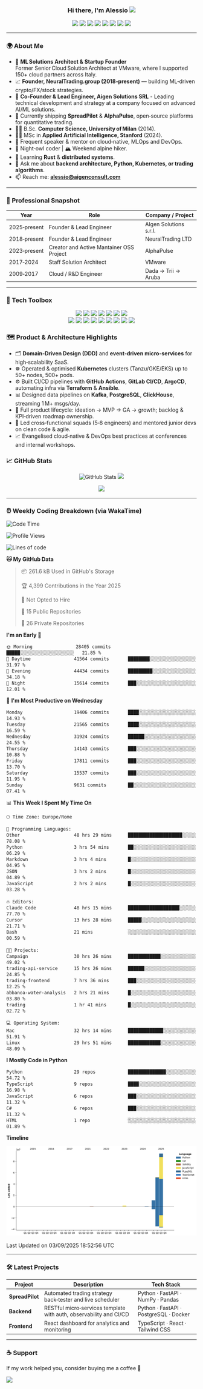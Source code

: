 <h3 align="center">
  Hi there, I'm Alessio <img src="https://media.giphy.com/media/hvRJCLFzcasrR4ia7z/giphy.gif" width="28"/>
</h3>

<div align="center" style="margin-bottom: 12px;">
  <img src="https://img.shields.io/badge/-Python-3776AB?style=for-the-badge&logo=python&logoColor=white"/>
  <img src="https://img.shields.io/badge/-TypeScript-3178C6?style=for-the-badge&logo=typescript&logoColor=white"/>
  <img src="https://img.shields.io/badge/-C%23-239120?style=for-the-badge&logo=c-sharp&logoColor=white"/>
  <img src="https://img.shields.io/badge/-Linux-FCC624?style=for-the-badge&logo=linux&logoColor=black"/>
  <img src="https://img.shields.io/badge/-Docker-2496ED?style=for-the-badge&logo=docker&logoColor=white"/>
  <img src="https://img.shields.io/badge/-PostgreSQL-4169E1?style=for-the-badge&logo=postgresql&logoColor=white"/>
  <img src="https://img.shields.io/badge/-MongoDB-47A248?style=for-the-badge&logo=mongodb&logoColor=white"/>
  <img src="https://img.shields.io/badge/-PyTorch-EE4C2C?style=for-the-badge&logo=pytorch&logoColor=white"/>
</div>

---

### 🌍 About Me
- 🤖 **ML Solutions Architect & Startup Founder**  
  Former Senior Cloud Solution Architect at VMware, where I supported 150+ cloud partners across Italy.   
- 📈 **Founder, NeuralTrading.group (2018‑present)** — building ML‑driven crypto/FX/stock strategies.
- 💼 **Co-Founder & Lead Engineer, Aigen Solutions SRL** - Leading technical development and strategy at a company focused on advanced AI/ML solutions.  
- 🔭 Currently shipping **SpreadPilot** & **AlphaPulse**, open‑source platforms for quantitative trading.  
- 🧑‍🎓 B.Sc. **Computer Science, University of Milan** (2014).
- 🧑‍🎓 MSc in **Applied Artificial Intelligence, Stanford** (2024).
- 📣 Frequent speaker & mentor on cloud‑native, MLOps and DevOps.  
- 🦉 Night‑owl coder | 🏔 Weekend alpine hiker.  
- 🌱 Learning **Rust** & **distributed systems**.  
- 💬 Ask me about **backend architecture, Python, Kubernetes, or trading algorithms**.  
- 📫 Reach me: **alessio@aigenconsult.com**

---

### 🏢 Professional Snapshot
| Year | Role | Company / Project |
|------|------|-------------------|
| 2025‑present | Founder & Lead Engineer | AIgen Solutions s.r.l. |
| 2018‑present | Founder & Lead Engineer | NeuralTrading LTD |
| 2023‑present | Creator and Active Mantainer OSS Project| AlphaPulse |
| 2017‑2024 | Staff Solution Architect | VMware |
| 2009‑2017 | Cloud / R&D Engineer | Dada → Trii → Aruba |

---

### 🧩 Tech Toolbox
<div align="center" style="margin: 6px 0 20px 0;">
  <img src="https://img.shields.io/badge/Backend-FastAPI-informational?style=flat&logo=FastAPI&logoColor=white"/>
  <img src="https://img.shields.io/badge/Framework-React-informational?style=flat&logo=react&logoColor=white"/>
  <img src="https://img.shields.io/badge/Messaging-Kafka-informational?style=flat&logo=apache-kafka&logoColor=white"/>
  <img src="https://img.shields.io/badge/Orchestration-Kubernetes-informational?style=flat&logo=kubernetes&logoColor=white"/>
  <img src="https://img.shields.io/badge/IaC-Terraform-informational?style=flat&logo=terraform&logoColor=white"/>
  <img src="https://img.shields.io/badge/Cloud-GCP-informational?style=flat&logo=googlecloud&logoColor=white"/>
  <img src="https://img.shields.io/badge/CI&CD-GitHub%20Actions-informational?style=flat&logo=githubactions&logoColor=white"/>
  <br/>
 
  <img src="https://img.shields.io/badge/Language-Python-3776AB?style=flat&logo=python&logoColor=white"/>
  <img src="https://img.shields.io/badge/Language-C%23-239120?style=flat&logo=c-sharp&logoColor=white"/>
  <img src="https://img.shields.io/badge/Language-Go-00ADD8?style=flat&logo=go&logoColor=white"/>
  <img src="https://img.shields.io/badge/Language-Java-ED8B00?style=flat&logo=openjdk&logoColor=white"/>
  <img src="https://img.shields.io/badge/Database-MongoDB-47A248?style=flat&logo=mongodb&logoColor=white"/>
  <img src="https://img.shields.io/badge/ML-PyTorch-ee4c2c?style=flat&logo=pytorch&logoColor=white"/>
  <img src="https://img.shields.io/badge/ML-TensorFlow-ff6f00?style=flat&logo=tensorflow&logoColor=white"/>
  <img src="https://img.shields.io/badge/NLP-HuggingFace-FFD21F?style=flat&logo=huggingface&logoColor=black"/>
  <img src="https://img.shields.io/badge/LLM-LangChain-14B8A6?style=flat"/>
</div>

### 🗺 Product & Architecture Highlights
- 🗂 **Domain‑Driven Design (DDD)** and **event‑driven micro‑services** for high‑scalability SaaS.  
- ☸️ Operated & optimised **Kubernetes** clusters (Tanzu/GKE/EKS) up to 50+ nodes, 500+ pods.  
- ⚙️ Built CI/CD pipelines with **GitHub Actions**, **GitLab CI/CD**, **ArgoCD**, automating infra via **Terraform** & **Ansible**.  
- 📊 Designed data pipelines on **Kafka**, **PostgreSQL**, **ClickHouse**, streaming 1 M+ msgs/day.  
- 🚀 Full product lifecycle: ideation → MVP → GA → growth; backlog & KPI‑driven roadmap ownership.  
- 👥 Led cross‑functional squads (5‑8 engineers) and mentored junior devs on clean code & agile.  
- 📈 Evangelised cloud‑native & DevOps best practices at conferences and internal workshops.  

### 📈 GitHub Stats
<p align="center">
  <img src="https://github-readme-stats.vercel.app/api?username=blackms&show_icons=true&theme=transparent&hide_title=true&rank_icon=github" alt="GitHub Stats"/>
  <img src="https://streak-stats.demolab.com/?user=blackms&theme=dark&hide_border=true"/>
</p>

<p align="center">
  <img src="https://github-readme-activity-graph.vercel.app/graph?username=blackms&theme=github-compact&hide_title=true"/>
</p>

---

### ⏰ Weekly Coding Breakdown (via WakaTime)
<!--START_SECTION:waka-->
![Code Time](http://img.shields.io/badge/Code%20Time-435%20hrs%2025%20mins-blue)

![Profile Views](http://img.shields.io/badge/Profile%20Views-0-blue)

![Lines of code](https://img.shields.io/badge/From%20Hello%20World%20I%27ve%20Written-158.5%20million%20lines%20of%20code-blue)

**🐱 My GitHub Data** 

> 📦 261.6 kB Used in GitHub's Storage 
 > 
> 🏆 4,399 Contributions in the Year 2025
 > 
> 🚫 Not Opted to Hire
 > 
> 📜 15 Public Repositories 
 > 
> 🔑 26 Private Repositories 
 > 
**I'm an Early 🐤** 

```text
🌞 Morning                28405 commits       █████░░░░░░░░░░░░░░░░░░░░   21.85 % 
🌆 Daytime                41564 commits       ████████░░░░░░░░░░░░░░░░░   31.97 % 
🌃 Evening                44434 commits       █████████░░░░░░░░░░░░░░░░   34.18 % 
🌙 Night                  15614 commits       ███░░░░░░░░░░░░░░░░░░░░░░   12.01 % 
```
📅 **I'm Most Productive on Wednesday** 

```text
Monday                   19406 commits       ████░░░░░░░░░░░░░░░░░░░░░   14.93 % 
Tuesday                  21565 commits       ████░░░░░░░░░░░░░░░░░░░░░   16.59 % 
Wednesday                31924 commits       ██████░░░░░░░░░░░░░░░░░░░   24.55 % 
Thursday                 14143 commits       ███░░░░░░░░░░░░░░░░░░░░░░   10.88 % 
Friday                   17811 commits       ███░░░░░░░░░░░░░░░░░░░░░░   13.70 % 
Saturday                 15537 commits       ███░░░░░░░░░░░░░░░░░░░░░░   11.95 % 
Sunday                   9631 commits        ██░░░░░░░░░░░░░░░░░░░░░░░   07.41 % 
```


📊 **This Week I Spent My Time On** 

```text
🕑︎ Time Zone: Europe/Rome

💬 Programming Languages: 
Other                    48 hrs 29 mins      ████████████████████░░░░░   78.08 % 
Python                   3 hrs 54 mins       ██░░░░░░░░░░░░░░░░░░░░░░░   06.29 % 
Markdown                 3 hrs 4 mins        █░░░░░░░░░░░░░░░░░░░░░░░░   04.95 % 
JSON                     3 hrs 2 mins        █░░░░░░░░░░░░░░░░░░░░░░░░   04.89 % 
JavaScript               2 hrs 2 mins        █░░░░░░░░░░░░░░░░░░░░░░░░   03.28 % 

🔥 Editors: 
Claude Code              48 hrs 15 mins      ███████████████████░░░░░░   77.70 % 
Cursor                   13 hrs 28 mins      █████░░░░░░░░░░░░░░░░░░░░   21.71 % 
Bash                     21 mins             ░░░░░░░░░░░░░░░░░░░░░░░░░   00.59 % 

🐱‍💻 Projects: 
Campaign                 30 hrs 26 mins      ████████████░░░░░░░░░░░░░   49.02 % 
trading-api-service      15 hrs 26 mins      ██████░░░░░░░░░░░░░░░░░░░   24.85 % 
trading-frontend         7 hrs 36 mins       ███░░░░░░░░░░░░░░░░░░░░░░   12.25 % 
abbanoa-water-analysis   2 hrs 21 mins       █░░░░░░░░░░░░░░░░░░░░░░░░   03.80 % 
trading                  1 hr 41 mins        █░░░░░░░░░░░░░░░░░░░░░░░░   02.72 % 

💻 Operating System: 
Mac                      32 hrs 14 mins      █████████████░░░░░░░░░░░░   51.91 % 
Linux                    29 hrs 51 mins      ████████████░░░░░░░░░░░░░   48.09 % 
```

**I Mostly Code in Python** 

```text
Python                   29 repos            ██████████████░░░░░░░░░░░   54.72 % 
TypeScript               9 repos             ████░░░░░░░░░░░░░░░░░░░░░   16.98 % 
JavaScript               6 repos             ███░░░░░░░░░░░░░░░░░░░░░░   11.32 % 
C#                       6 repos             ███░░░░░░░░░░░░░░░░░░░░░░   11.32 % 
HTML                     1 repo              ░░░░░░░░░░░░░░░░░░░░░░░░░   01.89 % 
```



**Timeline**

![Lines of Code chart](https://raw.githubusercontent.com/blackms/blackms/main/assets/bar_graph.png)


 Last Updated on 03/09/2025 18:52:56 UTC
<!--END_SECTION:waka-->

---

### 🛠️ Latest Projects
| Project | Description | Tech Stack |
|---------|-------------|-----------|
| **SpreadPilot** | Automated trading strategy back‑tester and live scheduler | Python · FastAPI · NumPy · Pandas |
| **Backend** | RESTful micro‑services template with auth, observability and CI/CD | Python · FastAPI · PostgreSQL · Docker |
| **Frontend** | React dashboard for analytics and monitoring | TypeScript · React · Tailwind CSS |

---

### ☕️ Support
If my work helped you, consider buying me a coffee 🙏

<a href="https://ko-fi.com/blackms"><img src="https://img.shields.io/badge/Buy%20Me%20A%20Coffee-FFDD00?style=for-the-badge&logo=kofi&logoColor=black"/></a>
